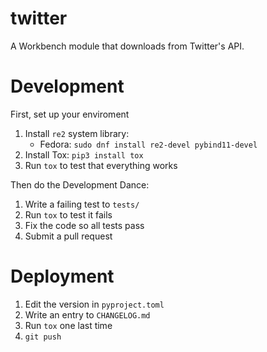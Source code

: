# twitter

A Workbench module that downloads from Twitter's API.

# Development

First, set up your enviroment

1. Install `re2` system library:
    * Fedora: `sudo dnf install re2-devel pybind11-devel`
2. Install Tox: `pip3 install tox`
3. Run `tox` to test that everything works

Then do the Development Dance:

1. Write a failing test to `tests/`
2. Run `tox` to test it fails
3. Fix the code so all tests pass
4. Submit a pull request

# Deployment

1. Edit the version in `pyproject.toml`
2. Write an entry to `CHANGELOG.md`
3. Run `tox` one last time
4. `git push`
